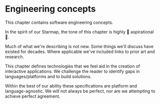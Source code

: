 # Engineering concepts

This chapter contains software engineering concepts.

In the spirit of our Starmap, the tone of this chapter is highly 🌟 aspirational 🌟.

Much of what we're describing is not new. Some things we'll discuss have existed for decades. Where applicable we've included links to prior art and research.

This chapter defines technologies that we feel aid in the creation of interactive applications. We challenge the reader to identify gaps in languages/platforms and to build solutions.

Within the best of our ability these specifications are platform and language-agnostic. We will not always be perfect, nor are we attempting to achieve perfect agreement.

<!--

LGTM:
- featherless
- larche

-->
